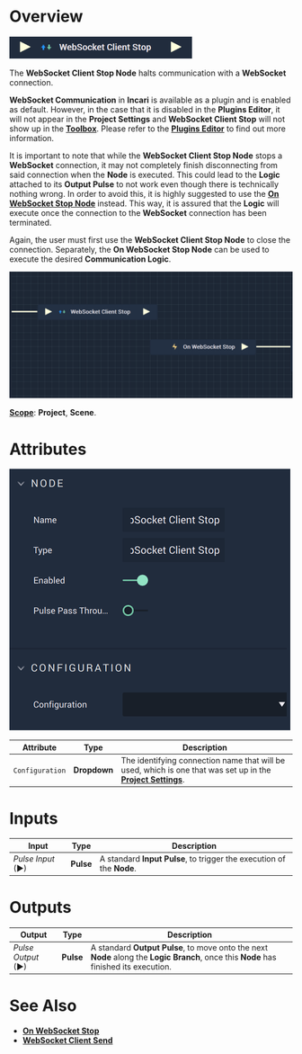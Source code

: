 # Overview

![The WebSocket Client Stop Node.](../../../.gitbook/assets/websocketclientstop.png)

The **WebSocket Client Stop Node** halts communication with a **WebSocket** connection.

**WebSocket Communication** in **Incari** is available as a plugin and is enabled as default. However, in the case that it is disabled in the **Plugins Editor**, it will not appear in the **Project Settings** and **WebSocket Client Stop** will not show up in the [**Toolbox**](../../overview.md). Please refer to the [**Plugins Editor**](../../../modules/plugins/README.md) to find out more information.

It is important to note that while the **WebSocket Client Stop Node** stops a **WebSocket** connection, it may not completely finish disconnecting from said connection when the **Node** is executed. This could lead to the **Logic** attached to its **Output Pulse** 
to not work even though there is technically nothing wrong. In order to avoid this, it is highly suggested to use 
the [**On WebSocket Stop Node**](events/onwebsocketstop.md) instead. This way, it is assured that the **Logic** will execute once the connection to the **WebSocket** connection has been terminated.

Again, the user must first use the **WebSocket Client Stop Node** to close the connection. Separately, the **On WebSocket Stop Node** can be used to execute the desired **Communication Logic**. 


![WebSocket Client Stop and On WebSocket Stop Configuration.](../../../.gitbook/assets/websocketstoponstopexample.png)



[**Scope**](../overview.md#scopes): **Project**, **Scene**.

# Attributes

![The WebSocket Client Stop Node Attributes.](../../../.gitbook/assets/websocketclientstopatts.png)

|Attribute|Type|Description|
|---|---|---|
|`Configuration`|**Dropdown**|The identifying connection name that will be used, which is one that was set up in the [**Project Settings**](../../../modules/project-settings/websocket.md).|

# Inputs

|Input|Type|Description|
|---|---|---|
|*Pulse Input* (►)|**Pulse**|A standard **Input Pulse**, to trigger the execution of the **Node**.|

# Outputs

|Output|Type|Description|
|---|---|---|
|*Pulse Output* (►)|**Pulse**|A standard **Output Pulse**, to move onto the next **Node** along the **Logic Branch**, once this **Node** has finished its execution.|

# See Also

* [**On WebSocket Stop**](events/onwebsocketstop.md)
* [**WebSocket Client Send**](websocketsend.md)

